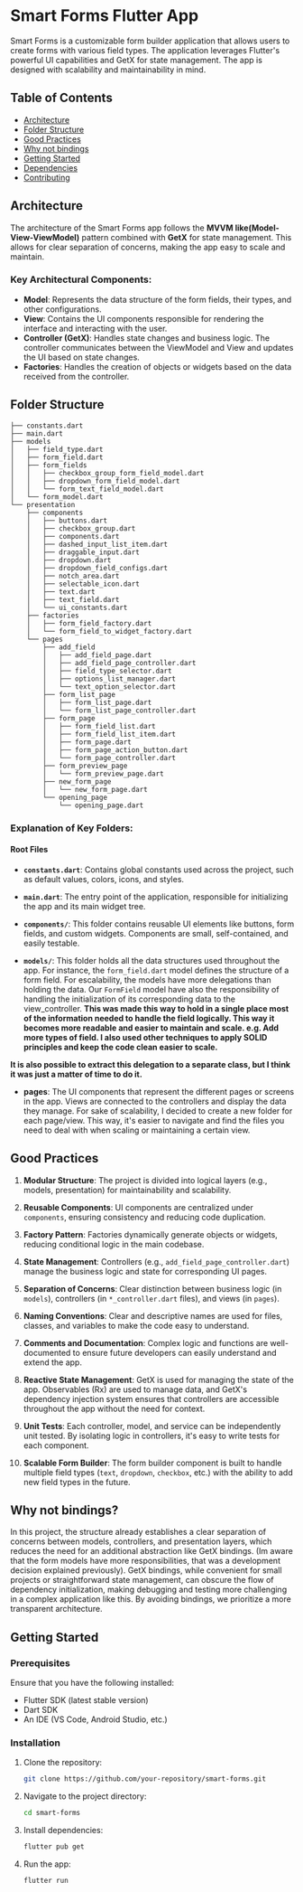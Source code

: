 # Smart Forms Flutter App

Smart Forms is a customizable form builder application that allows users to create forms with various field types. The application leverages Flutter's powerful UI capabilities and GetX for state management. The app is designed with scalability and maintainability in mind.

## Table of Contents

- [Architecture](#architecture)
- [Folder Structure](#folder-structure)
- [Good Practices](#good-practices)
- [Why not bindings](#why-not-bindings)
- [Getting Started](#getting-started)
- [Dependencies](#dependencies)
- [Contributing](#contributing)



## Architecture

The architecture of the Smart Forms app follows the **MVVM like(Model-View-ViewModel)** pattern combined with **GetX** for state management. This allows for clear separation of concerns, making the app easy to scale and maintain.

### Key Architectural Components:

- **Model**: Represents the data structure of the form fields, their types, and other configurations.
- **View**: Contains the UI components responsible for rendering the interface and interacting with the user.
- **Controller (GetX)**: Handles state changes and business logic. The controller communicates between the ViewModel and View and updates the UI based on state changes.
- **Factories**: Handles the creation of objects or widgets based on the data received from the controller.

## Folder Structure


```
├── constants.dart
├── main.dart
├── models
│   ├── field_type.dart
│   ├── form_field.dart
│   ├── form_fields
│   │   ├── checkbox_group_form_field_model.dart
│   │   ├── dropdown_form_field_model.dart
│   │   └── form_text_field_model.dart
│   └── form_model.dart
└── presentation
    ├── components
    │   ├── buttons.dart
    │   ├── checkbox_group.dart
    │   ├── components.dart
    │   ├── dashed_input_list_item.dart
    │   ├── draggable_input.dart
    │   ├── dropdown.dart
    │   ├── dropdown_field_configs.dart
    │   ├── notch_area.dart
    │   ├── selectable_icon.dart
    │   ├── text.dart
    │   ├── text_field.dart
    │   └── ui_constants.dart
    ├── factories
    │   ├── form_field_factory.dart
    │   └── form_field_to_widget_factory.dart
    └── pages
        ├── add_field
        │   ├── add_field_page.dart
        │   ├── add_field_page_controller.dart
        │   ├── field_type_selector.dart
        │   ├── options_list_manager.dart
        │   └── text_option_selector.dart
        ├── form_list_page
        │   ├── form_list_page.dart
        │   └── form_list_page_controller.dart
        ├── form_page
        │   ├── form_field_list.dart
        │   ├── form_field_list_item.dart
        │   ├── form_page.dart
        │   ├── form_page_action_button.dart
        │   └── form_page_controller.dart
        ├── form_preview_page
        │   └── form_preview_page.dart
        ├── new_form_page
        │   └── new_form_page.dart
        └── opening_page
            └── opening_page.dart
```

### Explanation of Key Folders:
#### Root Files
- **`constants.dart`**: Contains global constants used across the project, such as default values, colors, icons, and styles.
- **`main.dart`**: The entry point of the application, responsible for initializing the app and its main widget tree.


- **`components/`**: This folder contains reusable UI elements like buttons, form fields, and custom widgets. Components are small, self-contained, and easily testable.

- **`models/`**: This folder holds all the data structures used throughout the app. For instance, the `form_field.dart` model defines the structure of a form field. For escalability, the models have more delegations than holding the data. Our `FormField` model have also the responsibility of handling the initialization of its corresponding data to the view_controller. **This was made this way to hold in a single place most of the information needed to handle the field logically. This way it becomes more readable and easier to maintain and scale. e.g. Add more types of field. I also used other techniques to apply SOLID principles and keep the code clean easier to scale.**

**It is also possible to extract this delegation to a separate class, but I think it was just a matter of time to do it.**

- **pages**: The UI components that represent the different pages or screens in the app. Views are connected to the controllers and display the data they manage. For sake of scalability, I decided to create a new folder for each page/view. This way, it's easier to navigate and find the files you need to deal with when scaling or maintaining a certain view.

## Good Practices
1. **Modular Structure**: The project is divided into logical layers (e.g., models, presentation) for maintainability and scalability.
2. **Reusable Components**: UI components are centralized under `components`, ensuring consistency and reducing code duplication.
3. **Factory Pattern**: Factories dynamically generate objects or widgets, reducing conditional logic in the main codebase.
4. **State Management**: Controllers (e.g., `add_field_page_controller.dart`) manage the business logic and state for corresponding UI pages.
5. **Separation of Concerns**: Clear distinction between business logic (in `models`), controllers (in `*_controller.dart` files), and views (in `pages`).
6. **Naming Conventions**: Clear and descriptive names are used for files, classes, and variables to make the code easy to understand.
7. **Comments and Documentation**: Complex logic and functions are well-documented to ensure future developers can easily understand and extend the app.
8. **Reactive State Management**: GetX is used for managing the state of the app. Observables (Rx) are used to manage data, and GetX's dependency injection system ensures that controllers are accessible throughout the app without the need for context.

9. **Unit Tests**: Each controller, model, and service can be independently unit tested. By isolating logic in controllers, it's easy to write tests for each component.

10. **Scalable Form Builder**: The form builder component is built to handle multiple field types (`text`, `dropdown`, `checkbox`, etc.) with the ability to add new field types in the future.


## Why not bindings?

In this project, the  structure already establishes a clear separation of concerns between models, controllers, and presentation layers, which reduces the need for an additional abstraction like GetX bindings. (Im aware that the form models have more responsibilities, that was a development decision explained previously). GetX bindings, while convenient for small projects or straightforward state management, can obscure the flow of dependency initialization, making debugging and testing more challenging in a complex application like this. By avoiding bindings, we prioritize a more transparent architecture.

## Getting Started

### Prerequisites

Ensure that you have the following installed:

- Flutter SDK (latest stable version)
- Dart SDK
- An IDE (VS Code, Android Studio, etc.)

### Installation

1. Clone the repository:

   ```bash
   git clone https://github.com/your-repository/smart-forms.git
   ```
2. Navigate to the project directory:

    ```bash
    cd smart-forms
    ```
3. Install dependencies:

    ```bash
    flutter pub get
    ```

4. Run the app:

    ```bash
    flutter run
    ```
